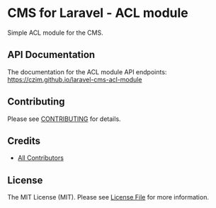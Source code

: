 # CMS for Laravel - ACL module

Simple ACL module for the CMS.


## API Documentation

The documentation for the ACL module API endpoints: 
https://czim.github.io/laravel-cms-acl-module


## Contributing

Please see [CONTRIBUTING](CONTRIBUTING.md) for details.


## Credits

- [All Contributors][link-contributors]

## License

The MIT License (MIT). Please see [License File](LICENSE.md) for more information.

[link-contributors]: ../../contributors
